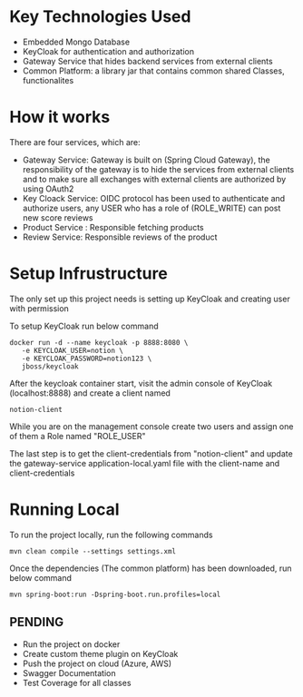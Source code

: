 # Key Technologies Used
- Embedded Mongo Database
- KeyCloak for authentication and authorization 
- Gateway Service that hides backend services from external clients
- Common Platform: a library jar that contains common shared Classes, functionalites 

# How it works

There are four services, which are:  


- Gateway Service: Gateway is built on (Spring Cloud Gateway), the responsibility of the gateway is to hide the services from external clients and to make sure all exchanges with external clients are authorized by using OAuth2 
- Key Cloack Service: OIDC protocol has been used to authenticate and authorize users, any USER who has a role of (ROLE_WRITE) can post new score reviews  
- Product Service : Responsible fetching products
- Review Service: Responsible reviews of the product

# Setup Infrustructure 

The only set up this project needs is setting up KeyCloak and creating user with permission

To setup KeyCloak run below command 

```
docker run -d --name keycloak -p 8888:8080 \
   -e KEYCLOAK_USER=notion \
   -e KEYCLOAK_PASSWORD=notion123 \
   jboss/keycloak
```

After the keycloak container start, visit the admin console of KeyCloak  (localhost:8888) and create a client named 
```
notion-client
```
While you are on the management console create two users and assign one of them a Role named "ROLE_USER"

The last step is to get the client-credentials from "notion-client" and update the gateway-service application-local.yaml file with the client-name and client-credentials



# Running Local 
To run the project locally, run the following commands 
```
mvn clean compile --settings settings.xml 
```
Once the dependencies (The common platform) has been downloaded, run below command 


```
mvn spring-boot:run -Dspring-boot.run.profiles=local
```



## PENDING

- Run the project on docker
- Create custom theme plugin on KeyCloak 
- Push the project on cloud (Azure, AWS)
- Swagger Documentation 
- Test Coverage for all classes

